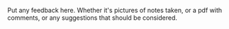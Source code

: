 Put any feedback here. Whether it's pictures of notes taken, or a pdf with comments,
or any suggestions that should be considered.
